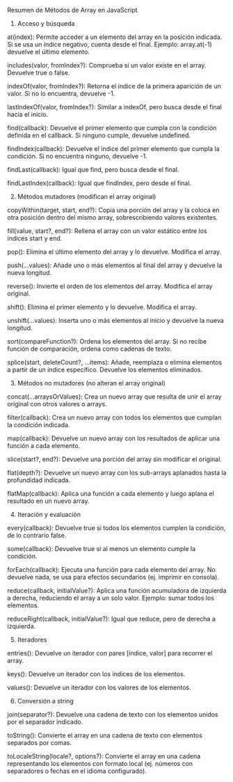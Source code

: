 Resumen de Métodos de Array en JavaScript
1. Acceso y búsqueda

at(index): Permite acceder a un elemento del array en la posición indicada. Si se usa un índice negativo, cuenta desde el final. Ejemplo: array.at(-1) devuelve el último elemento.

includes(valor, fromIndex?): Comprueba si un valor existe en el array. Devuelve true o false.

indexOf(valor, fromIndex?): Retorna el índice de la primera aparición de un valor. Si no lo encuentra, devuelve -1.

lastIndexOf(valor, fromIndex?): Similar a indexOf, pero busca desde el final hacia el inicio.

find(callback): Devuelve el primer elemento que cumpla con la condición definida en el callback. Si ninguno cumple, devuelve undefined.

findIndex(callback): Devuelve el índice del primer elemento que cumpla la condición. Si no encuentra ninguno, devuelve -1.

findLast(callback): Igual que find, pero busca desde el final.

findLastIndex(callback): Igual que findIndex, pero desde el final.

2. Métodos mutadores (modifican el array original)

copyWithin(target, start, end?): Copia una porción del array y la coloca en otra posición dentro del mismo array, sobrescribiendo valores existentes.

fill(value, start?, end?): Rellena el array con un valor estático entre los índices start y end.

pop(): Elimina el último elemento del array y lo devuelve. Modifica el array.

push(...values): Añade uno o más elementos al final del array y devuelve la nueva longitud.

reverse(): Invierte el orden de los elementos del array. Modifica el array original.

shift(): Elimina el primer elemento y lo devuelve. Modifica el array.

unshift(...values): Inserta uno o más elementos al inicio y devuelve la nueva longitud.

sort(compareFunction?): Ordena los elementos del array. Si no recibe función de comparación, ordena como cadenas de texto.

splice(start, deleteCount?, ...items): Añade, reemplaza o elimina elementos a partir de un índice específico. Devuelve los elementos eliminados.

3. Métodos no mutadores (no alteran el array original)

concat(...arraysOrValues): Crea un nuevo array que resulta de unir el array original con otros valores o arrays.

filter(callback): Crea un nuevo array con todos los elementos que cumplan la condición indicada.

map(callback): Devuelve un nuevo array con los resultados de aplicar una función a cada elemento.

slice(start?, end?): Devuelve una porción del array sin modificar el original.

flat(depth?): Devuelve un nuevo array con los sub-arrays aplanados hasta la profundidad indicada.

flatMap(callback): Aplica una función a cada elemento y luego aplana el resultado en un nuevo array.

4. Iteración y evaluación

every(callback): Devuelve true si todos los elementos cumplen la condición, de lo contrario false.

some(callback): Devuelve true si al menos un elemento cumple la condición.

forEach(callback): Ejecuta una función para cada elemento del array. No devuelve nada, se usa para efectos secundarios (ej. imprimir en consola).

reduce(callback, initialValue?): Aplica una función acumuladora de izquierda a derecha, reduciendo el array a un solo valor. Ejemplo: sumar todos los elementos.

reduceRight(callback, initialValue?): Igual que reduce, pero de derecha a izquierda.

5. Iteradores

entries(): Devuelve un iterador con pares [índice, valor] para recorrer el array.

keys(): Devuelve un iterador con los índices de los elementos.

values(): Devuelve un iterador con los valores de los elementos.

6. Conversión a string

join(separator?): Devuelve una cadena de texto con los elementos unidos por el separador indicado.

toString(): Convierte el array en una cadena de texto con elementos separados por comas.

toLocaleString(locale?, options?): Convierte el array en una cadena representando los elementos con formato local (ej. números con separadores o fechas en el idioma configurado).